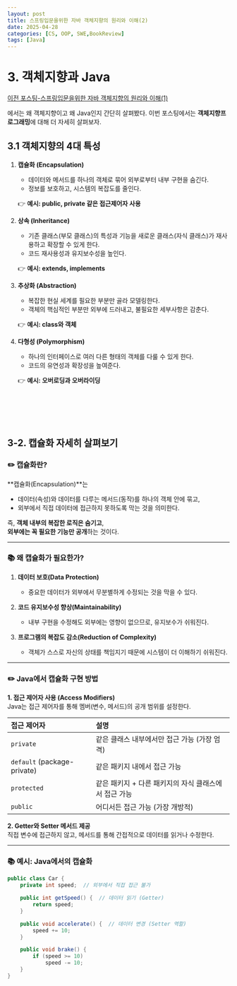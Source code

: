 ```yaml
---
layout: post
title: 스프링입문을위한 자바 객체지향의 원리와 이해(2)
date: 2025-04-28
categories: [CS, OOP, SWE,BookReview]
tags: [Java]
---
```


# 3. 객체지향과 Java
[이전 포스팅-스프링입문을위한 자바 객체지향의 원리와 이해(1)](https://younghoney.github.io/posts/%EC%8A%A4%ED%94%84%EB%A7%81%EC%9E%85%EB%AC%B8%EC%9D%84_%EC%9C%84%ED%95%9C_%EC%9E%90%EB%B0%94_%EA%B0%9D%EC%B2%B4%EC%A7%80%ED%96%A5%EC%9D%98_%EC%9B%90%EB%A6%AC%EC%99%80%EC%9D%B4%ED%95%B4/)

에서는 왜 객체지향이고 왜 Java인지 간단히 살펴봤다. 이번 포스팅에서는 **객체지향프로그래밍**에 대해 더 자세히 살펴보자.

## 3.1 객체지향의 4대 특성

1. **캡슐화 (Encapsulation)**  
   - 데이터와 메서드를 하나의 객체로 묶어 외부로부터 내부 구현을 숨긴다.
   - 정보를 보호하고, 시스템의 복잡도를 줄인다.

   👉 **예시: public, private 같은 접근제어자 사용**

2. **상속 (Inheritance)**  
   - 기존 클래스(부모 클래스)의 특성과 기능을 새로운 클래스(자식 클래스)가 재사용하고 확장할 수 있게 한다.
   - 코드 재사용성과 유지보수성을 높인다.
   
    👉 **예시: extends, implements**
3. **추상화 (Abstraction)**  
   - 복잡한 현실 세계를 필요한 부분만 골라 모델링한다.
   - 객체의 핵심적인 부분만 외부에 드러내고, 불필요한 세부사항은 감춘다.

    👉 **예시: class와 객체**

4. **다형성 (Polymorphism)**  
   - 하나의 인터페이스로 여러 다른 형태의 객체를 다룰 수 있게 한다.
   - 코드의 유연성과 확장성을 높여준다.
   
   👉 **예시: 오버로딩과 오버라이딩**

<br><br><br><br>

## 3-2. 캡슐화 자세히 살펴보기

### ✏️ 캡슐화란?

**캡슐화(Encapsulation)**는  
- 데이터(속성)와 데이터를 다루는 메서드(동작)를 하나의 객체 안에 묶고,  
- 외부에서 직접 데이터에 접근하지 못하도록 막는 것을 의미한다.

즉, **객체 내부의 복잡한 로직은 숨기고**,  
**외부에는 꼭 필요한 기능만 공개**하는 것이다.

---

### 📚 왜 캡슐화가 필요한가?

1. **데이터 보호(Data Protection)**  
   - 중요한 데이터가 외부에서 무분별하게 수정되는 것을 막을 수 있다.
   
2. **코드 유지보수성 향상(Maintainability)**  
   - 내부 구현을 수정해도 외부에는 영향이 없으므로, 유지보수가 쉬워진다.

3. **프로그램의 복잡도 감소(Reduction of Complexity)**  
   - 객체가 스스로 자신의 상태를 책임지기 때문에 시스템이 더 이해하기 쉬워진다.

---

### ✏️ Java에서 캡슐화 구현 방법

**1. 접근 제어자 사용 (Access Modifiers)**  
Java는 접근 제어자를 통해 멤버(변수, 메서드)의 공개 범위를 설정한다.

| 접근 제어자 | 설명 |
|:---|:---|
| `private` | 같은 클래스 내부에서만 접근 가능 (가장 엄격) |
| `default` (package-private) | 같은 패키지 내에서 접근 가능 |
| `protected` | 같은 패키지 + 다른 패키지의 자식 클래스에서 접근 가능 |
| `public` | 어디서든 접근 가능 (가장 개방적) |

**2. Getter와 Setter 메서드 제공**  
직접 변수에 접근하지 않고, 메서드를 통해 간접적으로 데이터를 읽거나 수정한다.

---

### 📚 예시: Java에서의 캡슐화

```java
public class Car {
    private int speed;  // 외부에서 직접 접근 불가

    public int getSpeed() {  // 데이터 읽기 (Getter)
        return speed;
    }

    public void accelerate() {  // 데이터 변경 (Setter 역할)
        speed += 10;
    }

    public void brake() {
        if (speed >= 10)
            speed -= 10;
    }
}
